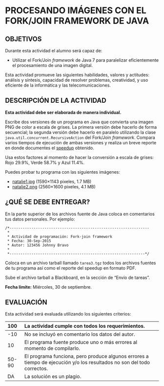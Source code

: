 # PROCESANDO IMÁGENES CON EL FORK/JOIN FRAMEWORK DE JAVA
## OBJETIVOS
Durante esta actividad el alumno será capaz de:

* Utilizar el Fork/Join _framework_ de Java 7 para paralelizar eficientemente el procesamiento de una imagen digital.

Esta actividad promueve las siguientes habilidades, valores y actitudes: análisis y síntesis, capacidad de resolver problemas, creatividad, y uso eficiente de la informática y las telecomunicaciones.

## DESCRIPCIÓN DE LA ACTIVIDAD
**Esta actividad debe ser elaborada de manera individual.**

Escribe dos versiones de un programa en Java que convierta una imagen PNG de color a escala de grises. La primera versión debe hacerlo de forma secuencial; la segunda versión debe hacerlo en paralelo utilizando la clase `java.util.concurrent.RecursiveAction` del Fork/Join _framework_. Compara varios tiempos de ejecución de ambas versiones y realiza un breve reporte en donde documentes el [speedup](https://github.com/Manchas2k4/advanced_programming/blob/master/documents/Parallelism_and_Performance.md) obtenido.

Usa estos factores al momento de hacer la conversión a escala de grises: Rojo 29.9%, Verde 58.7% y Azul 11.4%.

Puedes probar tu programa con las siguientes imágenes:

* [natalie1.jpg](https://github.com/Manchas2k4/advanced_programming/blob/master/documents/images/natalie1.png) (1590×1143 pixeles, 1.7 MB)
* [natalie2.png](https://github.com/Manchas2k4/advanced_programming/blob/master/documents/images/natalie2.png) (2560×1600 pixeles, 4.1 MB) 

## ¿QUÉ SE DEBE ENTREGAR?
En la parte superior de los archivos fuente de Java coloca en comentarios tus datos personales. Por ejemplo:
```
/*----------------------------------------------------------------
 *
 * Actividad de programación: Fork-join framework
 * Fecha: 30-Sep-2015
 * Autor: 123456 Johnny Bravo
 *
 *--------------------------------------------------------------*/
 ```

Coloca en un archivo tarball llamado `tarea3.tgz` todos los archivos fuentes de tu programa así como el reporte del speedup en formato PDF.

Sube el archivo tarball a Blackboard, en la sección de “Envío de tareas”.

**Fecha límite:** Miércoles, 30 de septiembre.

## EVALUACIÓN
Esta actividad será evaluada utilizando los siguientes criterios:

100	| La actividad cumple con todos los requerimientos.
:--- | :---
-10	| No se incluyó en comentario los datos del autor.
10	| El programa fuente produce uno o más errores al momento de compilarlo.
50-90	| El programa funciona, pero produce algunos errores a tiempo de ejecución y/o los resultados no son del todo correctos.
DA	| La solución es un plagio.
